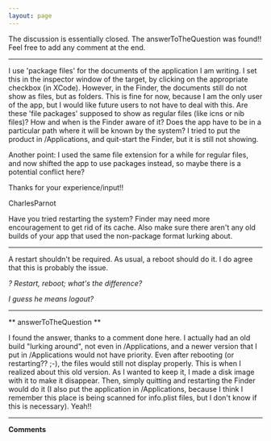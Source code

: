```yaml
---
layout: page
---
```


The discussion is essentially closed. The answerToTheQuestion was found!! Feel free to add any comment at the end.

----

I use 'package files' for the documents of the application I am writing. I set this in the inspector window of the target, by clicking on the appropriate checkbox (in XCode). However, in the Finder, the documents still do not show as files, but as folders. This is fine for now, because I am the only user of the app, but I would like future users to not have to deal with this. Are these 'file packages' supposed to show as regular files (like icns or nib files)? How and when is the Finder aware of it? Does the app have to be in a particular path where it will be known by the system? I tried to put the product in /Applications, and quit-start the Finder, but it is still not showing.

Another point: I used the same file extension for a while for regular files, and now shifted the app to use packages instead, so maybe there is a potential conflict here?

Thanks for your experience/input!!

CharlesParnot

Have you tried restarting the system? Finder may need more encouragement to get rid of its cache. Also make sure there aren't any old builds of your app that used the non-package format lurking about.

----

A restart shouldn't be required.  As usual, a reboot should do it.  I do agree that this is probably the issue.

*? Restart, reboot; what's the difference?* 

*I guess he means logout?*

----

** answerToTheQuestion **

I found the answer, thanks to a comment done here. I actually had an old build "lurking around", not even in /Applications, and a newer version that I put in /Applications would not have priority. Even after rebooting (or restarting?? ;-), the files would still not display properly. This is when I realized about this old version. As I wanted to keep it, I made a disk image with it to make it disappear. Then, simply quitting and restarting the Finder would do it (I also put the application in /Applications, because I think I remember this place is being scanned for info.plist files, but I don't know if this is necessary). Yeah!!

----
**Comments**

